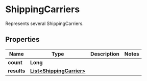 

# ShippingCarriers

Represents several ShippingCarriers.

## Properties

Name | Type | Description | Notes
------------ | ------------- | ------------- | -------------
**count** | **Long** |  | 
**results** | [**List&lt;ShippingCarrier&gt;**](ShippingCarrier.md) |  | 



